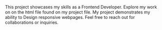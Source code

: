 This project showcases my skills as a Frontend Developer. Explore my work on on the html file found on my project file. My project demonstrates my ability to Design responsive webpages. Feel free to reach out for collaborations or inquiries.
